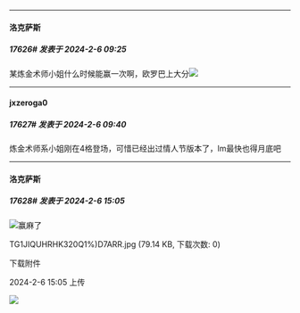 *****

####  洛克萨斯  
##### 17626#       发表于 2024-2-6 09:25

某炼金术师小姐什么时候能赢一次啊，欧罗巴上大分<img src="https://static.saraba1st.com/image/smiley/face2017/067.png" referrerpolicy="no-referrer">


*****

####  jxzeroga0  
##### 17627#       发表于 2024-2-6 09:40

炼金术师系小姐刚在4格登场，可惜已经出过情人节版本了，lm最快也得月底吧


*****

####  洛克萨斯  
##### 17628#       发表于 2024-2-6 15:05

<img src="https://static.saraba1st.com/image/smiley/face2017/067.png" referrerpolicy="no-referrer">赢麻了

TG1JIQUHRHK320Q1%)D7ARR.jpg
(79.14 KB, 下载次数: 0)

下载附件

2024-2-6 15:05 上传

<img src="https://img.saraba1st.com/forum/202402/06/150505v17d2uddzo6z6hxr.jpg" referrerpolicy="no-referrer">

